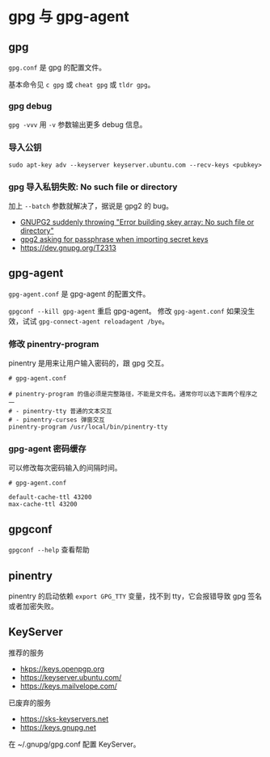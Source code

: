 # gpg 与 gpg-agent

## gpg

`gpg.conf` 是 gpg 的配置文件。

基本命令见 `c gpg` 或 `cheat gpg` 或 `tldr gpg`。

### gpg debug

`gpg -vvv` 用 `-v` 参数输出更多 debug 信息。

### 导入公钥

`sudo apt-key adv --keyserver keyserver.ubuntu.com --recv-keys <pubkey>`

### gpg 导入私钥失败: No such file or directory

加上 `--batch` 参数就解决了，据说是 gpg2 的 bug。

- [GNUPG2 suddenly throwing "Error building skey array: No such file or directory"](https://superuser.com/q/1325862/1776434)
- [gpg2 asking for passphrase when importing secret keys](https://superuser.com/q/1135812/1776434)
- https://dev.gnupg.org/T2313

## gpg-agent

`gpg-agent.conf` 是 gpg-agent 的配置文件。

`gpgconf --kill gpg-agent` 重启 gpg-agent。
修改 `gpg-agent.conf` 如果没生效，试试 `gpg-connect-agent reloadagent /bye`。

### 修改 pinentry-program

pinentry 是用来让用户输入密码的，跟 gpg 交互。

```
# gpg-agent.conf

# pinentry-program 的值必须是完整路径，不能是文件名。通常你可以选下面两个程序之一
# - pinentry-tty 普通的文本交互
# - pinentry-curses 弹窗交互
pinentry-program /usr/local/bin/pinentry-tty
```

### gpg-agent 密码缓存

可以修改每次密码输入的间隔时间。

```
# gpg-agent.conf

default-cache-ttl 43200
max-cache-ttl 43200
```

## gpgconf

`gpgconf --help` 查看帮助

## pinentry

pinentry 的启动依赖 `export GPG_TTY` 变量，找不到 tty，它会报错导致 gpg 签名或者加密失败。

## KeyServer

推荐的服务

- [hkps://keys.openpgp.org](https://keys.openpgp.org)
- https://keyserver.ubuntu.com/
- https://keys.mailvelope.com/

已废弃的服务

- https://sks-keyservers.net
- https://keys.gnupg.net

在 ~/.gnupg/gpg.conf 配置 KeyServer。
